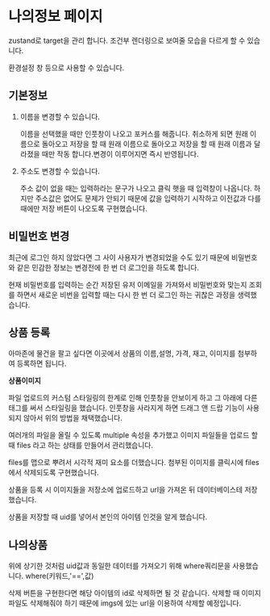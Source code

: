 # 나의정보 페이지

zustand로 target을 관리 합니다.
조건부 렌더링으로 보여줄 모습을 다르게 할 수 있습니다.

환경설정 창 등으로 사용할 수 있습니다.

## 기본정보

1. 이름을 변경할 수 있습니다.

   이름을 선택했을 때만 인풋창이 나오고 포커스를 해줍니다. 취소하게 되면 원래 이름으로 돌아오고 저장을 할 때 원래 이름으로 돌아오고 저장을 할 때 원래 이름과 달라졌을 때만 작동 합니다.변경이 이루어지면 즉시 반영됩니다.

2. 주소도 변경할 수 있습니다.

   주소 값이 없을 때는 입력하라는 문구가 나오고 클릭 햇을 때 입력창이 나옵니다. 하지만 주소값은 없어도 문제가 안되기 때문에 값을 입력하기 시작하고 이전값과 다를 때에만 저장 버튼이 나오도록 구현했습니다.

## 비밀번호 변경

최근에 로그인 하지 않았다면 그 사이 사용자가 변경되었을 수도 있기 때문에 비밀번호와 같은 민감한 정보는 변경전에 한 번 더 로그인을 하도록 합니다.

현재 비밀번호를 입력하는 순간 저장된 유저 이메일을 가져와서 비밀번호와 맞는지 조회를 하면서 새로운 비번을 입력할 때는 다시 한 번 더 로그인 하는 귀찮은 과정을 생력했습니다.

## 상품 등록

아마존에 물건을 팔고 싶다면 이곳에서 상품의 이름,설명, 가격, 재고, 이미지를 첨부하여 등록하면 됩니다.

**상품이미지**

파일 업로드의 커스텀 스타일링의 한계로 인해 인풋창을 안보이게 하고 그 아래에 다른 태그를 써서 스타일링을 했습니다. 인풋창을 사라지게 하면 드래그 앤 드랍 기능이 사용되지 않아서 위의 방법을 채택했습니다.

여러개의 파일을 올릴 수 있도록 multiple 속성을 추가했고 이미지 파일들을 업로드 할 때 files 라고 하는 상태를 만들어서 관리했습니다.

files를 맵으로 뿌려서 시각적 재미 요소를 더했습니다. 첨부된 이미지를 클릭시에 files 에서 삭제되도록 구현했습니다.

상품을 등록 시 이미지들을 저장소에 업로드하고 url을 가져온 뒤 데이터베이스테 저장했습니다.

상품을 저장할 때 uid를 넣어서 본인의 아이템 인것을 알게 했습니다.

## 나의상품

위에 상기한 것처럼 uid값과 동일한 데이터를 가져오기 위해 where쿼리문을 사용했습니다. where(키워드,'==',값)

삭제 버튼을 구현한다면 해당 아이템의 id로 삭제하면 될 것 같습니다. 삭제할 때 이미지 파일도 삭제해줘야 하기 때문에 imgs에 있는 url을 이용하여 삭제할 예정입니다.
